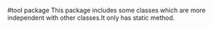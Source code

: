 #tool package
This package includes some classes which are more independent with
other classes.It only has static method.
